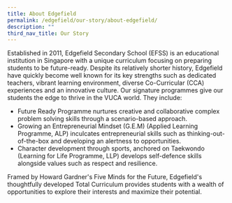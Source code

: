 ```yaml
---
title: About Edgefield
permalink: /edgefield/our-story/about-edgefield/
description: ""
third_nav_title: Our Story
---
```

Established in 2011, Edgefield Secondary School (EFSS) is an educational institution in Singapore with a unique curriculum focusing on preparing students to be future-ready. Despite its relatively shorter history, Edgefield have quickly become well known for its key strengths such as dedicated teachers, vibrant learning environment, diverse Co-Curricular (CCA) experiences and an innovative culture. Our signature programmes give our students the edge to thrive in the VUCA world. They include:  
  
* Future Ready Programme nurtures creative and collaborative complex problem solving skills through a scenario-based approach.  
* Growing an Entrepreneurial Mindset (G.E.M) (Applied Learning Programme, ALP) inculcates entrepreneurial skills such as thinking-out-of-the-box and developing an alertness to opportunities.
* Character development through sports, anchored on Taekwondo (Learning for Life Programme, LLP) develops self-defence skills alongside values such as respect and resilience.

Framed by Howard Gardner's Five Minds for the Future, Edgefield's thoughtfully developed Total Curriculum provides students with a wealth of opportunities to explore their interests and maximize their potential.